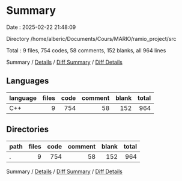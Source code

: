 # Summary

Date : 2025-02-22 21:48:09

Directory /home/alberic/Documents/Cours/MARIO/ramio_project/src

Total : 9 files,  754 codes, 58 comments, 152 blanks, all 964 lines

Summary / [Details](details.md) / [Diff Summary](diff.md) / [Diff Details](diff-details.md)

## Languages
| language | files | code | comment | blank | total |
| :--- | ---: | ---: | ---: | ---: | ---: |
| C++ | 9 | 754 | 58 | 152 | 964 |

## Directories
| path | files | code | comment | blank | total |
| :--- | ---: | ---: | ---: | ---: | ---: |
| . | 9 | 754 | 58 | 152 | 964 |

Summary / [Details](details.md) / [Diff Summary](diff.md) / [Diff Details](diff-details.md)